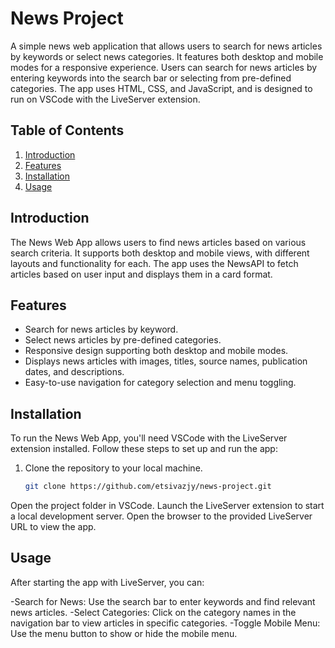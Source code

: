 # News Project

A simple news web application that allows users to search for news articles by keywords or select news categories. It features both desktop and mobile modes for a responsive experience. Users can search for news articles by entering keywords into the search bar or selecting from pre-defined categories. The app uses HTML, CSS, and JavaScript, and is designed to run on VSCode with the LiveServer extension.

## Table of Contents
1. [Introduction](#introduction)
2. [Features](#features)
3. [Installation](#installation)
4. [Usage](#usage)

## Introduction

The News Web App allows users to find news articles based on various search criteria. It supports both desktop and mobile views, with different layouts and functionality for each. The app uses the NewsAPI to fetch articles based on user input and displays them in a card format.

## Features

- Search for news articles by keyword.
- Select news articles by pre-defined categories.
- Responsive design supporting both desktop and mobile modes.
- Displays news articles with images, titles, source names, publication dates, and descriptions.
- Easy-to-use navigation for category selection and menu toggling.

## Installation

To run the News Web App, you'll need VSCode with the LiveServer extension installed. Follow these steps to set up and run the app:

1. Clone the repository to your local machine.
   ```bash
   git clone https://github.com/etsivazjy/news-project.git
Open the project folder in VSCode.
Launch the LiveServer extension to start a local development server.
Open the browser to the provided LiveServer URL to view the app.

## Usage
After starting the app with LiveServer, you can:

-Search for News: Use the search bar to enter keywords and find relevant news articles.
-Select Categories: Click on the category names in the navigation bar to view articles in specific categories.
-Toggle Mobile Menu: Use the menu button to show or hide the mobile menu.
